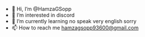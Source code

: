 - 👋 Hi, I’m @HamzaGSopp
- 👀 I’m interested in discord
- 🌱 I’m currently learning no speak very english sorry 
 - 📫 How to reach me hamzagsopp93600@gmail.com

<!---
HamzaGSopp/HamzaGSopp is a ✨ special ✨ repository because its `README.md` (this file) appears on your GitHub profile.
You can click the Preview link to take a look at your changes.
--->



